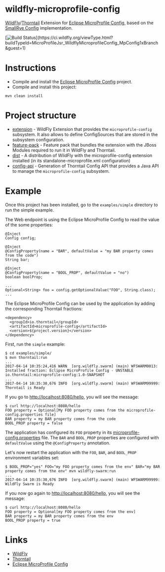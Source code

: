 # wildfly-microprofile-config

[WildFly][wildfly]/[Thorntail][thorntail] Extension for [Eclipse MicroProfile Config][microprofile-config], based on the [SmallRye Config][smallrye-config] implementation.

[![Build Status](https://ci.wildfly.org/app/rest/builds/buildType:(id:MicroProfileJsr_WildflyMicroprofileConfig_MpConfig1xBranch)/statusIcon)](https://ci.wildfly.org/viewType.html?buildTypeId=MicroProfileJsr_WildflyMicroprofileConfig_MpConfig1xBranch&guest=1)

# Instructions

* Compile and install the [Eclipse MicroProfile Config][microprofile-config] project.
* Compile and install this project:

```
mvn clean install
```

# Project structure

* [extension](extension/) - WildFly Extension that provides the `microprofile-config` subsystem. It also allows to define ConfigSources that are stored in the subsystem configuration.
* [feature-pack](feature-pack/) - Feature pack that bundles the extension with the JBoss Modules required to run it in WildFly and Thorntail.
* [dist](dist/) - A distribution of WildFly with the microprofile-config extension installed (in its standalone-microprofile.xml configuration)
* [config-api](config-api/) - Generation of Thorntail Config API that provides a Java API to manage the `microprofile-config` subsystem.

# Example

Once this project has been installed, go to the `examples/simple` directory to run the simple example.


The Web endpoint is using the Eclipse MicroProfile Config to read the value of the some properties:

```
@Inject
Config config;

@Inject
@ConfigProperty(name = "BAR", defaultValue = "my BAR property comes from the code")
String bar;

@Inject
@ConfigProperty(name = "BOOL_PROP", defaultValue = "no")
boolean boolProp;

...
Optional<String> foo = config.getOptionalValue("FOO", String.class);
...

```

The Eclipse MicroProfile Config can be used by the application by adding the corresponding Thorntail fractions:

```
<dependency>
  <groupId>io.thorntail</groupId>
  <artifactId>microprofile-config</artifactId>
  <version>${project.version}</version>
</dependency>
```

First, run the `simple` example:

```
$ cd examples/simple/
$ mvn thorntail:run
...
2017-04-14 10:35:24,416 WARN  [org.wildfly.swarm] (main) WFSWARM0013: Installed fraction: Eclipse MicroProfile Config - UNSTABLE        io.thorntail:microprofile-config:1.0-SNAPSHOT
...
2017-04-14 10:35:30,676 INFO  [org.wildfly.swarm] (main) WFSWARM99999: Thorntail is Ready
```


If you go to [http://localhost:8080/hello](http://localhost:8080/hello), you will see the message:

```
$ curl http://localhost:8080/hello
FOO property = Optional[My FOO property comes from the microprofile-config.properties file]
BAR property = my BAR property comes from the code
BOOL_PROP property = false
```

The application has configured its `FOO` property in its [microprofile-config.properties](example/src/main/resources/META-INF/microprofile-config.properties) file.
The `BAR` and `BOOL_PROP` properties are configured with `defaultValue` using the `@ConfigProperty` annotation.

Let's now restart the application with the `FOO`, `BAR`, and `BOOL_PROP` environment variables set:

```
$ BOOL_PROP="yes" FOO="my FOO property comes from the env" BAR="my BAR property comes from the env" mvn wildfly-swarm:run
...
2017-04-14 10:35:30,676 INFO  [org.wildfly.swarm] (main) WFSWARM99999: WildFly Swarm is Ready
```

If you now go again to [http://localhost:8080/hello](http://localhost:8080/hello), you will see the message:

```
$ curl http://localhost:8080/hello
FOO property = Optional[my FOO property comes from the env]
BAR property = my BAR property comes from the env
BOOL_PROP property = true
```

# Links

* [WildFly][wildfly]
* [Thorntail][thorntail]
* [Eclipse MicroProfile Config][microprofile-config]


[wildfly]: https://wildfly.org/
[thorntail]: http://wildfly-swarm.io/
[microprofile-config]: https://github.com/eclipse/microprofile-config/
[smallrye-config]: https://github.com/smallrye/smallrye-config 
